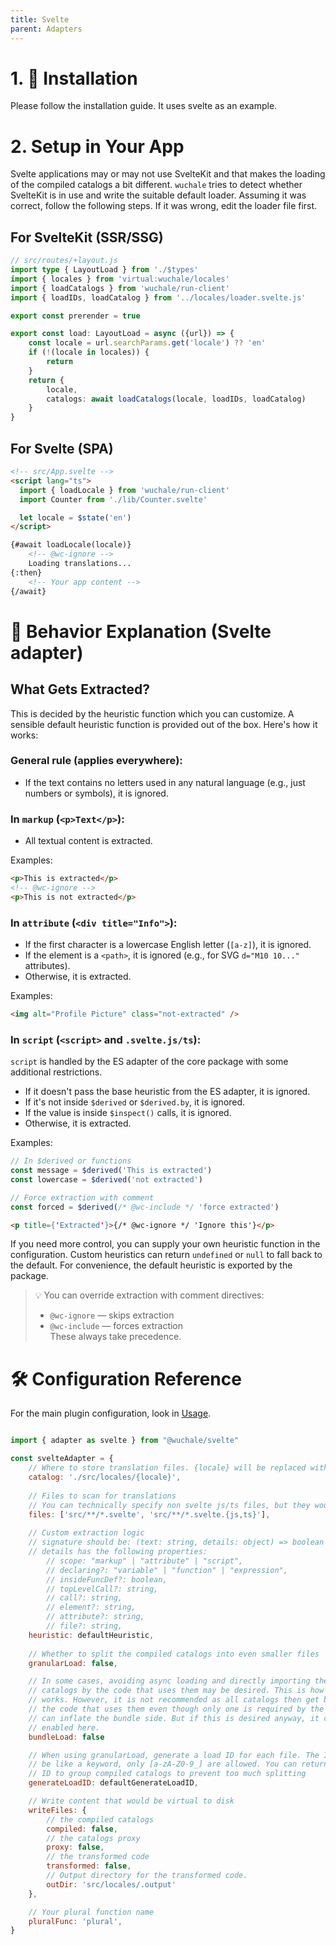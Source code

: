 ```yaml
---
title: Svelte
parent: Adapters
---
```


# 1. 🚀 Installation

Please follow the installation guide. It uses svelte as an example.

# 2. Setup in Your App

Svelte applications may or may not use SvelteKit and that makes the loading of
the compiled catalogs a bit different. `wuchale` tries to detect whether
SvelteKit is in use and write the suitable default loader. Assuming it was
correct, follow the following steps. If it was wrong, edit the loader file
first.

## For SvelteKit (SSR/SSG)

```typescript
// src/routes/+layout.js
import type { LayoutLoad } from './$types'
import { locales } from 'virtual:wuchale/locales'
import { loadCatalogs } from 'wuchale/run-client'
import { loadIDs, loadCatalog } from '../locales/loader.svelte.js'

export const prerender = true

export const load: LayoutLoad = async ({url}) => {
    const locale = url.searchParams.get('locale') ?? 'en'
    if (!(locale in locales)) {
        return
    }
    return {
        locale,
        catalogs: await loadCatalogs(locale, loadIDs, loadCatalog)
    }
}
```

## For Svelte (SPA)

```html
<!-- src/App.svelte -->
<script lang="ts">
  import { loadLocale } from 'wuchale/run-client'
  import Counter from './lib/Counter.svelte'

  let locale = $state('en')
</script>

{#await loadLocale(locale)}
    <!-- @wc-ignore -->
    Loading translations...
{:then}
    <!-- Your app content -->
{/await}
```

# 🧠 Behavior Explanation (Svelte adapter)

## What Gets Extracted?

This is decided by the heuristic function which you can customize. A sensible
default heuristic function is provided out of the box. Here's how it works:

### General rule (applies everywhere):
- If the text contains no letters used in any natural language (e.g., just numbers or symbols), it is ignored.

### In `markup` (`<p>Text</p>`):
- All textual content is extracted.

Examples:

```html
<p>This is extracted</p>
<!-- @wc-ignore -->
<p>This is not extracted</p>
```

### In `attribute` (`<div title="Info">`):
- If the first character is a lowercase English letter (`[a-z]`), it is ignored.
- If the element is a `<path>`, it is ignored (e.g., for SVG `d="M10 10..."` attributes).
- Otherwise, it is extracted.

Examples:

```html
<img alt="Profile Picture" class="not-extracted" />
```

### In `script` (`<script>` and `.svelte.js/ts`):

`script` is handled by the ES adapter of the core package with some additional restrictions.
- If it doesn't pass the base heuristic from the ES adapter, it is ignored.
- If it's not inside `$derived` or `$derived.by`, it is ignored.
- If the value is inside `$inspect()` calls, it is ignored.
- Otherwise, it is extracted.

Examples:

```javascript
// In $derived or functions
const message = $derived('This is extracted')
const lowercase = $derived('not extracted')

// Force extraction with comment
const forced = $derived(/* @wc-include */ 'force extracted')
```
```html
<p title={'Extracted'}>{/* @wc-ignore */ 'Ignore this'}</p>
```

If you need more control, you can supply your own heuristic function in the
configuration. Custom heuristics can return `undefined` or `null` to fall back
to the default. For convenience, the default heuristic is exported by the
package.

> 💡 You can override extraction with comment directives:
> - `@wc-ignore` — skips extraction
> - `@wc-include` — forces extraction  
> These always take precedence.

# 🛠️ Configuration Reference

For the main plugin configuration, look in [Usage](/usage).

```javascript

import { adapter as svelte } from "@wuchale/svelte"

const svelteAdapter = {
    // Where to store translation files. {locale} will be replaced with the respective locale.
    catalog: './src/locales/{locale}',
    
    // Files to scan for translations
    // You can technically specify non svelte js/ts files, but they would not be reactive
    files: ['src/**/*.svelte', 'src/**/*.svelte.{js,ts}'],
    
    // Custom extraction logic
    // signature should be: (text: string, details: object) => boolean | undefined
    // details has the following properties:
        // scope: "markup" | "attribute" | "script",
        // declaring?: "variable" | "function" | "expression",
        // insideFuncDef?: boolean,
        // topLevelCall?: string,
        // call?: string,
        // element?: string,
        // attribute?: string,
        // file?: string,
    heuristic: defaultHeuristic,
    
    // Whether to split the compiled catalogs into even smaller files
    granularLoad: false,

    // In some cases, avoiding async loading and directly importing the
    // catalogs by the code that uses them may be desired. This is how Paraglide
    // works. However, it is not recommended as all catalogs then get bundled with
    // the code that uses them even though only one is required by the user. This
    // can inflate the bundle side. But if this is desired anyway, it can be
    // enabled here.
    bundleLoad: false

    // When using granularLoad, generate a load ID for each file. The ID should
    // be like a keyword, only [a-zA-Z0-9_] are allowed. You can return the same
    // ID to group compiled catalogs to prevent too much splitting
    generateLoadID: defaultGenerateLoadID,

    // Write content that would be virtual to disk
    writeFiles: {
        // the compiled catalogs
        compiled: false,
        // the catalogs proxy
        proxy: false,
        // the transformed code
        transformed: false,
        // Output directory for the transformed code.
        outDir: 'src/locales/.output'
    },

    // Your plural function name
    pluralFunc: 'plural',
}
```
